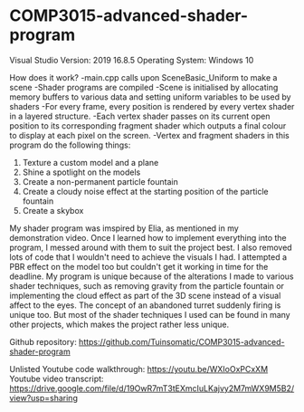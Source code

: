 # COMP3015-advanced-shader-program

Visual Studio Version: 2019 16.8.5
Operating System:      Windows 10

How does it work?
-main.cpp calls upon SceneBasic_Uniform to make a scene
-Shader programs are compiled
-Scene is initialised by allocating memory buffers to various data and setting uniform variables to be used by shaders
-For every frame, every position is rendered by every vertex shader in a layered structure.
-Each vertex shader passes on its current open position to its corresponding fragment shader which outputs a final colour to display at each pixel on the screen.
-Vertex and fragment shaders in this program do the following things:
1. Texture a custom model and a plane
2. Shine a spotlight on the models
3. Create a non-permanent particle fountain
4. Create a cloudy noise effect at the starting position of the particle fountain
5. Create a skybox

My shader program was imspired by Elia, as mentioned in my demonstration video. Once I learned how to implement everything into the program, I messed around with them to suit the project best. I also removed lots of code that I wouldn't need to achieve the visuals I had.
I attempted a PBR effect on the model too but couldn't get it working in time for the deadline.
My program is unique because of the alterations I made to various shader techniques, such as removing gravity from the particle fountain or implementing the cloud effect as part of the 3D scene instead of a visual affect to the eyes. The concept of an abandoned turret suddenly firing is unique too. But most of the shader techniques I used can be found in many other projects, which makes the project rather less unique.

Github repository: https://github.com/Tuinsomatic/COMP3015-advanced-shader-program

Unlisted Youtube code walkthrough: https://youtu.be/WXIoOxPCxXM
Youtube video transcript:          https://drive.google.com/file/d/19OwR7mT3tEXmcIuLKajvy2M7mWX9M5B2/view?usp=sharing
